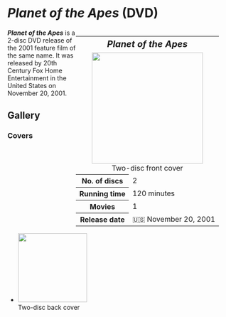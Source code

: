 # *Planet of the Apes* (DVD)

<table style="float: right; width: 350px;">
<tr>
<th colspan="2" style="font-size: 125%;"><i>Planet of the Apes</i></th>
</tr>
<tr>
<td colspan="2" style="text-align: center;"><img src="https://images.45worlds.com/f/dv/planet-of-the-apes-2001-14-dv.jpg" width="250px"><br>Two-disc front cover</td>
</tr>
<tr>
<th><abbr>No.</abbr> of discs</th>
<td>2</td>
</tr>
<tr>
<th>Running time</th>
<td>120 minutes</td>
</tr>
<tr>
<th>Movies</th>
<td>1</td>
</tr>
<tr>
<th>Release date</th>
<td>🇺🇸 November 20, 2001</td>
</tr>
</table>

***Planet of the Apes*** is a 2-disc DVD release of the 2001 feature film of the same name. It was released by 20th Century Fox Home Entertainment in the United States on November 20, 2001.

## Gallery
### Covers
* <img src="https://images.45worlds.com/f/dv/planet-of-the-apes-2001-twentieth-century-fox-home-entertainment-dv.jpg" width="155px"><br>Two-disc back cover
